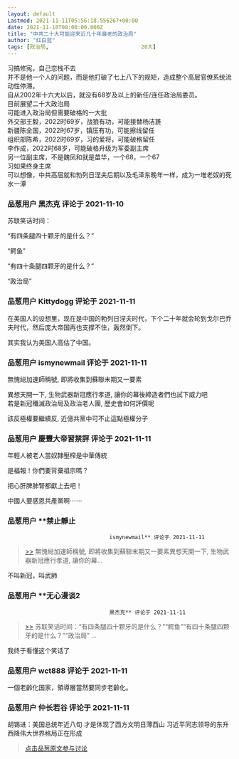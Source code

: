 ```yaml
---
layout: default
Lastmod: 2021-11-11T05:56:18.556267+00:00
date: 2021-11-10T00:00:00.000Z
title: "中共二十大可能迎来近几十年最老的政治局"
author: "红白蓝"
tags: [政治局,								20大]
---
```


习搞修宪，自己恋栈不去  
并不是他一个人的问题，而是他打破了七上八下的规矩，造成整个高层官僚系统流动性停滞。  
自从2002年十六大以后，就没有68岁及以上的新任/连任政治局委员。  
目前展望二十大政治局  
可能进入政治局但需要破格的一大批  
外交部王毅，2022时69岁，战狼有功，可能接替杨洁篪  
新疆陈全国，2022时67岁，镇压有功，可能擦线留任  
组织部陈希，2022时69岁，习的爱将，可能破格留任  
李作成，2022时68岁，可能破格升级为军委副主席  
另一位副主席，不是魏凤和就是苗华，一个68，一个67  
习如果终身主席  
可以想像，中共高层就和勃列日涅夫后期以及毛泽东晚年一样，成为一堆老奴的死水一潭

            
### 品葱用户 **黑杰克** 评论于 2021-11-10
        
苏联笑话时间：  
  
“有四条腿四十颗牙的是什么？”  
  
“鳄鱼”  
  
“有四十条腿四颗牙的是什么？”  
  
“政治局”
        


            
### 品葱用户 **Kittydogg** 评论于 2021-11-11
        
在美国人的设想里，现在是中国的勃列日涅夫时代，下个二十年就会轮到戈尔巴乔夫时代，然后庞大帝国再也支撑不住，轰然倒下。  
  
其实我认为美国人高估了中国。
        


            
### 品葱用户 **ismynewmail** 评论于 2021-11-11
        
無愧縂加速師稱號, 即將收集到蘇聯末期又一要素  
  
異想天開一下, 生物武器新冠應行孝道, 讓你的幕後締造者們也試下威力吧  
若是新冠殲滅政治局及政治老人團, 歷史會如何評價呢  
  
該反極權要繼續反, 近億共黨中可不止這點極權分子
        


            
### 品葱用户 **慶豐大帝習禁評** 评论于 2021-11-11
        
年輕人被老人當奴隸壓榨是中華傳統  
  
是福報！你們要背棄祖宗嗎？  
  
把心肝脾肺腎都獻上去吧！  
  
中國人要感恩共產黨啊⋯⋯
        


            
### 品葱用户 **禁止靜止				
									ismynewmail** 评论于 2021-11-11
        
> [\>>]( "/article/item_id-711464#") 無愧縂加速師稱號, 即將收集到蘇聯末期又一要素異想天開一下, 生物武器新冠應行孝道, 讓你的幕...

不叫新冠，叫武肺
        


            
### 品葱用户 **无心漫谈2				
									黑杰克** 评论于 2021-11-11
        
> [\>>]( "/article/item_id-711462#") 苏联笑话时间：“有四条腿四十颗牙的是什么？”“鳄鱼”“有四十条腿四颗牙的是什么？”“政治局” ...

  
我终于看懂这个笑话了
        


            
### 品葱用户 **wct888** 评论于 2021-11-11
        
一個老齡化国家，領導層當然要同步老齡化。
        


            
### 品葱用户 **仲长若谷** 评论于 2021-11-11
        
胡锡进：美国总统年近八旬 才是体现了西方文明日薄西山 习近平同志领导的东升西降伟大世界格局正在形成
        






> [点击品葱原文参与讨论](https://pincong.rocks/article/id-36819__sort_key-agree_count__sort-DESC)

